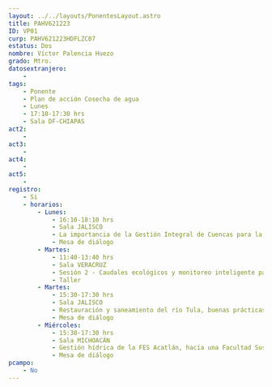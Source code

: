 ```yaml
---
layout: ../../layouts/PonentesLayout.astro
title: PAHV621223
ID: VP01
curp: PAHV621223HDFLZC07
estatus: Dos
nombre: Víctor Palencia Huezo
grado: Mtro.
datosextranjero:
    - 
tags:
    - Ponente
    - Plan de acción Cosecha de agua
    - Lunes
    - 17:10-17:30 hrs
    - Sala DF-CHIAPAS
act2: 
    - 
act3: 
    - 
act4: 
    - 
act5: 
    - 
registro:
    - Si
    - horarios:
        - Lunes:  
            - 16:10-18:10 hrs
            - Sala JALISCO
            - La importancia de la Gestión Integral de Cuencas para la seguridad hídrica del Valle de México
            - Mesa de diálogo
        - Martes:  
            - 11:40-13:40 hrs
            - Sala VERACRUZ
            - Sesión 2 - Caudales ecológicos y monitoreo inteligente para la gestión del agua
            - Taller
        - Martes:  
            - 15:30-17:30 hrs
            - Sala JALISCO
            - Restauración y saneamiento del río Tula, buenas prácticas, retos y próximos pasos (SEMARNAT)
            - Mesa de diálogo
        - Miércoles:  
            - 15:30-17:30 hrs
            - Sala MICHOACÁN
            - Gestión hídrica de la FES Acatlán, hacía una Facultad Sustentable
            - Mesa de diálogo
pcampo:
    - No
---
```

